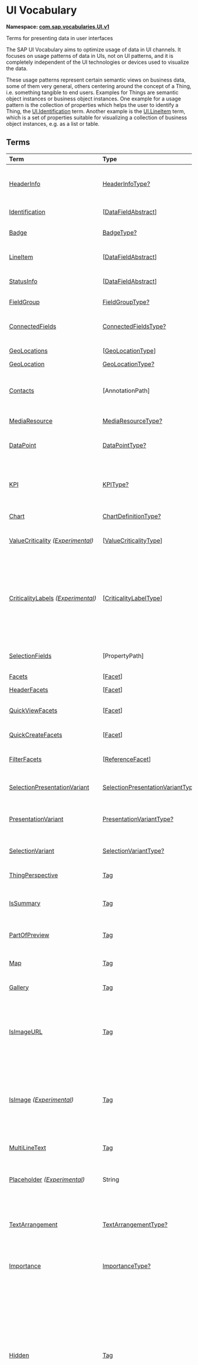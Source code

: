 # UI Vocabulary
**Namespace: [com.sap.vocabularies.UI.v1](UI.xml)**

Terms for presenting data in user interfaces

The SAP UI Vocabulary aims to optimize usage of data in UI channels.
It focuses on usage patterns of data in UIs, not on UI patterns, and it is completely independent of the
UI technologies or devices used to visualize the data.

These usage patterns represent certain semantic views on business data, some of them very general,
others centering around the concept of a Thing, i.e. something tangible to end users.
Examples for Things are semantic object instances or business object instances.
One example for a usage pattern is the collection of properties which helps the user to identify a Thing,
the [UI.Identification](#Identification) term.
Another example is the [UI.LineItem](#LineItem) term, which is a set of properties suitable for visualizing
a collection of business object instances, e.g. as a list or table.


## Terms

Term|Type|Description
:---|:---|:----------
[HeaderInfo](UI.xml#L58)|[HeaderInfoType?](#HeaderInfoType)|<a name="HeaderInfo"></a>Information for the header area of an entity representation. HeaderInfo is mandatory for main entity types of the model
[Identification](UI.xml#L105)|\[[DataFieldAbstract](#DataFieldAbstract)\]|<a name="Identification"></a>Collection of fields identifying the object
[Badge](UI.xml#L110)|[BadgeType?](#BadgeType)|<a name="Badge"></a>Information usually displayed in the form of a business card
[LineItem](UI.xml#L137)|\[[DataFieldAbstract](#DataFieldAbstract)\]|<a name="LineItem"></a>Collection of data fields for representation in a table or list
[StatusInfo](UI.xml#L142)|\[[DataFieldAbstract](#DataFieldAbstract)\]|<a name="StatusInfo"></a>Collection of data fields describing the status of an entity
[FieldGroup](UI.xml#L147)|[FieldGroupType?](#FieldGroupType)|<a name="FieldGroup"></a>Group of fields with an optional label
[ConnectedFields](UI.xml#L161)|[ConnectedFieldsType?](#ConnectedFieldsType)|<a name="ConnectedFields"></a>Group of semantically connected fields with a representation template and an optional label ([Example](UI.xml#L163))
[GeoLocations](UI.xml#L226)|\[[GeoLocationType](#GeoLocationType)\]|<a name="GeoLocations"></a>Collection of geographic locations
[GeoLocation](UI.xml#L230)|[GeoLocationType?](#GeoLocationType)|<a name="GeoLocation"></a>Geographic location
[Contacts](UI.xml#L250)|\[AnnotationPath\]|<a name="Contacts"></a>Collection of contacts<p>Each collection item MUST reference an annotation of a Communication.Contact</p>
[MediaResource](UI.xml#L261)|[MediaResourceType?](#MediaResourceType)|<a name="MediaResource"></a>Properties that describe a media resource
[DataPoint](UI.xml#L315)|[DataPointType?](#DataPointType)|<a name="DataPoint"></a>Visualization of a single point of data, typically a number; may also be textual, e.g. a status value
[KPI](UI.xml#L623)|[KPIType?](#KPIType)|<a name="KPI"></a>A Key Performance Indicator (KPI) bundles a SelectionVariant and a DataPoint, and provides details for progressive disclosure
[Chart](UI.xml#L669)|[ChartDefinitionType?](#ChartDefinitionType)|<a name="Chart"></a>Visualization of multiple data points
[ValueCriticality](UI.xml#L863) *([Experimental](Common.md#Experimental))*|\[[ValueCriticalityType](#ValueCriticalityType)\]|<a name="ValueCriticality"></a>Assign criticalities to primitive values. This information can be used for semantic coloring.
[CriticalityLabels](UI.xml#L876) *([Experimental](Common.md#Experimental))*|\[[CriticalityLabelType](#CriticalityLabelType)\]|<a name="CriticalityLabels"></a>Assign labels to criticalities. This information can be used for semantic coloring. When applied to a property, a label for a criticality must be provided, if more than one value of the annotated property has been assigned to the same criticality. There must be no more than one label per criticality.
[SelectionFields](UI.xml#L897)|\[PropertyPath\]|<a name="SelectionFields"></a>Properties that might be relevant for filtering a collection of entities of this type
[Facets](UI.xml#L905)|\[[Facet](#Facet)\]|<a name="Facets"></a>Collection of facets
[HeaderFacets](UI.xml#L909)|\[[Facet](#Facet)\]|<a name="HeaderFacets"></a>Facets for additional object header information
[QuickViewFacets](UI.xml#L913)|\[[Facet](#Facet)\]|<a name="QuickViewFacets"></a>Facets that may be used for a quick overview of the object
[QuickCreateFacets](UI.xml#L917)|\[[Facet](#Facet)\]|<a name="QuickCreateFacets"></a>Facets that may be used for a (quick) create of the object
[FilterFacets](UI.xml#L921)|\[[ReferenceFacet](#ReferenceFacet)\]|<a name="FilterFacets"></a>Facets that reference UI.FieldGroup annotations to group filterable fields
[SelectionPresentationVariant](UI.xml#L982)|[SelectionPresentationVariantType?](#SelectionPresentationVariantType)|<a name="SelectionPresentationVariant"></a>A SelectionPresentationVariant bundles a Selection Variant and a Presentation Variant
[PresentationVariant](UI.xml#L1006)|[PresentationVariantType?](#PresentationVariantType)|<a name="PresentationVariant"></a>Defines how the result of a queried collection of entities is shaped and how this result is displayed
[SelectionVariant](UI.xml#L1085)|[SelectionVariantType?](#SelectionVariantType)|<a name="SelectionVariant"></a>A SelectionVariant denotes a combination of parameters and filters to query the annotated entity set
[ThingPerspective](UI.xml#L1217)|[Tag](https://github.com/oasis-tcs/odata-vocabularies/blob/master/vocabularies/Org.OData.Core.V1.md#Tag)|<a name="ThingPerspective"></a>The annotated term is a Thing Perspective
[IsSummary](UI.xml#L1220)|[Tag](https://github.com/oasis-tcs/odata-vocabularies/blob/master/vocabularies/Org.OData.Core.V1.md#Tag)|<a name="IsSummary"></a>This Facet and all included Facets are the summary of the thing. At most one Facet of a thing can be tagged with this term
[PartOfPreview](UI.xml#L1224)|[Tag](https://github.com/oasis-tcs/odata-vocabularies/blob/master/vocabularies/Org.OData.Core.V1.md#Tag)|<a name="PartOfPreview"></a>This Facet and all included Facets are part of the Thing preview
[Map](UI.xml#L1228)|[Tag](https://github.com/oasis-tcs/odata-vocabularies/blob/master/vocabularies/Org.OData.Core.V1.md#Tag)|<a name="Map"></a>Target MUST reference a UI.GeoLocation, Communication.Address or a collection of these
[Gallery](UI.xml#L1232)|[Tag](https://github.com/oasis-tcs/odata-vocabularies/blob/master/vocabularies/Org.OData.Core.V1.md#Tag)|<a name="Gallery"></a>Target MUST reference a UI.MediaResource
[IsImageURL](UI.xml#L1237)|[Tag](https://github.com/oasis-tcs/odata-vocabularies/blob/master/vocabularies/Org.OData.Core.V1.md#Tag)|<a name="IsImageURL"></a>Properties and terms annotated with this term MUST contain a valid URL referencing an resource with a MIME type image<p>Can be annotated with:<ul><li>[IsNaturalPerson](Common.md#IsNaturalPerson)</li></ul></p>
[IsImage](UI.xml#L1247) *([Experimental](Common.md#Experimental))*|[Tag](https://github.com/oasis-tcs/odata-vocabularies/blob/master/vocabularies/Org.OData.Core.V1.md#Tag)|<a name="IsImage"></a>Properties annotated with this term MUST be a stream property annotated with a MIME type image<p>Can be annotated with:<ul><li>[IsNaturalPerson](Common.md#IsNaturalPerson)</li></ul></p>
[MultiLineText](UI.xml#L1258)|[Tag](https://github.com/oasis-tcs/odata-vocabularies/blob/master/vocabularies/Org.OData.Core.V1.md#Tag)|<a name="MultiLineText"></a>Properties annotated with this annotation should be rendered as multi-line text (e.g. text area)
[Placeholder](UI.xml#L1263) *([Experimental](Common.md#Experimental))*|String|<a name="Placeholder"></a>A short, human-readable text that gives a hint or an example to help the user with data entry
[TextArrangement](UI.xml#L1269)|[TextArrangementType?](#TextArrangementType)|<a name="TextArrangement"></a>Describes the arrangement of a code or ID value and its text<p>If used for a single property the Common.Text annotation is annotated</p>
[Importance](UI.xml#L1296)|[ImportanceType?](#ImportanceType)|<a name="Importance"></a>Expresses the importance of e.g. a DataField or an annotation
[Hidden](UI.xml#L1311)|[Tag](https://github.com/oasis-tcs/odata-vocabularies/blob/master/vocabularies/Org.OData.Core.V1.md#Tag)|<a name="Hidden"></a>Properties or facets (see UI.Facet) annotated with this term will not be rendered if the annotation evaluates to true.<p>Hidden properties usually carry technical information that is used for application control and is of no direct interest to end users. The annotation value may be an expression to dynamically hide or render the annotated feature. If a navigation property is annotated with `Hidden` true, all subsequent parts are hidden - independent of their own potential `Hidden` annotations.</p>
[CreateHidden](UI.xml#L1319)|[Tag](https://github.com/oasis-tcs/odata-vocabularies/blob/master/vocabularies/Org.OData.Core.V1.md#Tag)|<a name="CreateHidden"></a>EntitySets annotated with this term can control the visibility of the Create operation dynamically<p>The annotation value should be a path to another property from a related entity.</p>
[UpdateHidden](UI.xml#L1324)|[Tag](https://github.com/oasis-tcs/odata-vocabularies/blob/master/vocabularies/Org.OData.Core.V1.md#Tag)|<a name="UpdateHidden"></a>EntitySets annotated with this term can control the visibility of the Edit/Save operation dynamically<p>The annotation value should be a path to another property from the same or a related entity.</p>
[DeleteHidden](UI.xml#L1329)|[Tag](https://github.com/oasis-tcs/odata-vocabularies/blob/master/vocabularies/Org.OData.Core.V1.md#Tag)|<a name="DeleteHidden"></a>EntitySets annotated with this term can control the visibility of the Delete operation dynamically<p>The annotation value should be a path to another property from the same or a related entity.</p>
[HiddenFilter](UI.xml#L1334)|[Tag](https://github.com/oasis-tcs/odata-vocabularies/blob/master/vocabularies/Org.OData.Core.V1.md#Tag)|<a name="HiddenFilter"></a>Properties annotated with this term will not be rendered as filter criteria if the annotation evaluates to true.<p>Properties annotated with `HiddenFilter` are intended as parts of a `$filter` expression that cannot be directly influenced by end users. The properties will be rendered in all other places, e.g. table columns or form fields. This is in contrast to properties annotated with [Hidden](#Hidden) that are not rendered at all. If a navigation property is annotated with `HiddenFilter` true, all subsequent parts are hidden in filter - independent of their own potential `HiddenFilter` annotations.</p>
[DataFieldDefault](UI.xml#L1343)|[DataFieldAbstract?](#DataFieldAbstract)|<a name="DataFieldDefault"></a>Default representation of a property as a datafield, e.g. when the property is added as a table column or form field via personalization<p>Only concrete subtypes of [DataFieldAbstract](#DataFieldAbstract) can be used for a DataFieldDefault. For type [DataField](#DataField) and its subtypes the annotation target SHOULD be the same property that is referenced via a path expression in the `Value` of the datafield.</p>
[Criticality](UI.xml#L1515)|[CriticalityType?](#CriticalityType)|<a name="Criticality"></a>Service-calculated criticality, alternative to UI.CriticalityCalculation
[CriticalityCalculation](UI.xml#L1519)|[CriticalityCalculationType?](#CriticalityCalculationType)|<a name="CriticalityCalculation"></a>Parameters for client-calculated criticality, alternative to UI.Criticality
[Emphasized](UI.xml#L1523) *([Experimental](Common.md#Experimental))*|[Tag](https://github.com/oasis-tcs/odata-vocabularies/blob/master/vocabularies/Org.OData.Core.V1.md#Tag)|<a name="Emphasized"></a>Highlight something that is of special interest<p>The usage of a property or operation should be highlighted as it's of special interest for the end user</p>
[OrderBy](UI.xml#L1529) *([Experimental](Common.md#Experimental))*|PropertyPath?|<a name="OrderBy"></a>Sort by the referenced property instead of by the annotated property<p>Example: annotated property `SizeCode` has string values XS, S, M, L, XL, referenced property SizeOrder has numeric values -2, -1, 0, 1, 2. Numeric ordering by SizeOrder will be more understandable than lexicographic ordering by SizeCode.</p>
[ParameterDefaultValue](UI.xml#L1535) *([Experimental](Common.md#Experimental))*|PrimitiveType?|<a name="ParameterDefaultValue"></a>Define default values for action parameters<p>For unbound actions the default value can either be a constant expression, or a dynamic expression using absolute paths, e.g. singletons or function import results. Whereas for bound actions the bound entity and its properties and associated properties can be used as default values</p>
[RecommendationState](UI.xml#L1542)|[RecommendationStateType?](#RecommendationStateType)|<a name="RecommendationState"></a>Indicates whether a field contains or has a recommended value<p>Intelligent systems can help users by recommending input the user may "prefer".</p>
[RecommendationList](UI.xml#L1572)|[RecommendationListType?](#RecommendationListType)|<a name="RecommendationList"></a>Specifies how to get a list of recommended values for a property or parameter<p>Intelligent systems can help users by recommending input the user may "prefer".</p>
[ExcludeFromNavigationContext](UI.xml#L1604)|[Tag](https://github.com/oasis-tcs/odata-vocabularies/blob/master/vocabularies/Org.OData.Core.V1.md#Tag)|<a name="ExcludeFromNavigationContext"></a>The contents of this property must not be propagated to the app-to-app navigation context
[UserInteraction](UI.xml#L1608)|[UserInteractionType](#UserInteractionType)|<a name="UserInteraction"></a>When the annotated navigation property occurs in a response, the UI shall use the corresponding entity or collection to immediately interact with the user and then repeat the corresponding request with the additional information obtained from the user<p>A navigation property thus annotated may be interpreted as not belonging to the object model but containing auxiliary information that is not always needed.</p>
[UserInteractionSimple](UI.xml#L1613)|\[PrimitiveType\]|<a name="UserInteractionSimple"></a>When this instance annotation occurs in a response, the UI shall let the user choose from the collection and then repeat the corresponding request with the annotated property set to the chosen value

## <a name="HeaderInfoType"></a>[HeaderInfoType](UI.xml#L62)


Property|Type|Description
:-------|:---|:----------
[TypeName](UI.xml#L63)|String|Name of the main entity type
[TypeNamePlural](UI.xml#L67)|String|Plural form of the name of the main entity type
[Title](UI.xml#L71)|[DataFieldAbstract?](#DataFieldAbstract)|Title, e.g. for overview pages<p>This can be a [DataField](#DataField) and any of its children, or a [DataFieldForAnnotation](#DataFieldForAnnotation) targeting [ConnectedFields](#ConnectedFields).</p>
[Description](UI.xml#L81)|[DataFieldAbstract?](#DataFieldAbstract)|Description, e.g. for overview pages<p>This can be a [DataField](#DataField) and any of its children, or a [DataFieldForAnnotation](#DataFieldForAnnotation) targeting [ConnectedFields](#ConnectedFields).</p>
[ImageUrl](UI.xml#L91)|URL?|Image URL for an instance of the entity type. If the property ImageUrl has a valid value, it can be used for the visualization of the instance. If it is not available or not valid the property TypeImageUrl can be used instead.
[TypeImageUrl](UI.xml#L95)|URL?|Image URL for the entity type
[Initials](UI.xml#L99) *([Experimental](Common.md#Experimental))*|String?|Latin letters to be used in case no ImageUrl or TypeImageUrl is present

## <a name="BadgeType"></a>[BadgeType](UI.xml#L114)


Property|Type|Description
:-------|:---|:----------
[HeadLine](UI.xml#L115)|[DataField](#DataField)|Headline
[Title](UI.xml#L118)|[DataField](#DataField)|Title
[ImageUrl](UI.xml#L121)|URL?|Image URL for an instance of the entity type. If the property ImageUrl has a valid value, it can be used for the visualization of the instance. If it is not available or not valid the property TypeImageUrl can be used instead.
[TypeImageUrl](UI.xml#L125)|URL?|Image URL for the entity type
[MainInfo](UI.xml#L129)|[DataField?](#DataField)|Main information on the business card
[SecondaryInfo](UI.xml#L132)|[DataField?](#DataField)|Additional information on the business card

## <a name="FieldGroupType"></a>[FieldGroupType](UI.xml#L151)


Property|Type|Description
:-------|:---|:----------
[Label](UI.xml#L152)|String?|Label for the field group
[Data](UI.xml#L156)|\[[DataFieldAbstract](#DataFieldAbstract)\]|Collection of data fields

## <a name="ConnectedFieldsType"></a>[ConnectedFieldsType](UI.xml#L188)
Group of semantically connected fields with a representation template and an optional label

Property|Type|Description
:-------|:---|:----------
[Label](UI.xml#L190)|String?|Label for the connected fields
[Template](UI.xml#L194)|String|Template for representing the connected fields<p>Template variables are identifiers enclosed in curly braces, e.g. `{MaterialName} - {MaterialClassName}`. The `Data` collection assigns values to the template variables.</p>
[Data](UI.xml#L199)|[Dictionary](https://github.com/oasis-tcs/odata-vocabularies/blob/master/vocabularies/Org.OData.Core.V1.md#Dictionary)|Dictionary of template variables<p>Each template variable used in `Template` must be assigned a value here. The value must be of type [DataFieldAbstract](#DataFieldAbstract)</p>

## <a name="GeoLocationType"></a>[GeoLocationType](UI.xml#L234)
Properties that define a geographic location

Property|Type|Description
:-------|:---|:----------
[Latitude](UI.xml#L236)|Double?|Geographic latitude
[Longitude](UI.xml#L239)|Double?|Geographic longitude
[Location](UI.xml#L242)|GeographyPoint?|A point in a round-earth coordinate system
[Address](UI.xml#L245)|[AddressType?](Communication.md#AddressType)|vCard-style address

## <a name="MediaResourceType"></a>[MediaResourceType](UI.xml#L265)


Property|Type|Description
:-------|:---|:----------
[Url](UI.xml#L266)|URL|URL of media resource
[ContentType](UI.xml#L270)|MediaType?|Content type, such as application/pdf, video/x-flv, image/jpeg
[ByteSize](UI.xml#L274)|Int64?|Resource size in bytes
[ChangedAt](UI.xml#L277)|DateTimeOffset?|Date of last change
[Thumbnail](UI.xml#L280)|[ImageType?](#ImageType)|Thumbnail image
[Title](UI.xml#L283)|[DataField](#DataField)|Resource title
[Description](UI.xml#L286)|[DataField?](#DataField)|Resource description

## <a name="ImageType"></a>[ImageType](UI.xml#L290)


Property|Type|Description
:-------|:---|:----------
[Url](UI.xml#L291)|URL|URL of image
[Width](UI.xml#L295)|String?|Width of image
[Height](UI.xml#L298)|String?|Height of image

## <a name="DataPointType"></a>[DataPointType](UI.xml#L319)


Property|Type|Description
:-------|:---|:----------
[Title](UI.xml#L320)|String?|Title of the data point
[Description](UI.xml#L324)|String?|Short description
[LongDescription](UI.xml#L328)|String?|Full description
[Value](UI.xml#L332)|PrimitiveType|Numeric value<p>The value is typically provided via a `Path` construct. The path MUST lead to a direct property of the same entity type or a property of a complex property (recursively) of that entity type, navigation segments are not allowed.<br/>It could be annotated with either `UoM.ISOCurrency` or `UoM.Unit`. Percentage values are annotated with `UoM.Unit = '%'`. A renderer should take an optional `Common.Text` annotation into consideration.</p>
[TargetValue](UI.xml#L344)|PrimitiveType?|Target value
[ForecastValue](UI.xml#L347)|PrimitiveType?|Forecast value
[MinimumValue](UI.xml#L350)|Decimal?|Minimum value (for output rendering)
[MaximumValue](UI.xml#L353)|Decimal?|Maximum value (for output rendering)
[ValueFormat](UI.xml#L356)|[NumberFormat?](#NumberFormat)|Number format
[Visualization](UI.xml#L359)|[VisualizationType?](#VisualizationType)|Preferred visualization
[SampleSize](UI.xml#L362)|PrimitiveType?|Sample size used for the determination of the data point; should contain just integer value as Edm.Byte, Edm.SByte, Edm.Intxx, and Edm.Decimal with scale 0.
[ReferencePeriod](UI.xml#L369)|[ReferencePeriod?](#ReferencePeriod)|Reference period
[Criticality](UI.xml#L372)|[CriticalityType?](#CriticalityType)|Service-calculated criticality, alternative to CriticalityCalculation
[CriticalityLabels](UI.xml#L375)|AnnotationPath?|Custom labels for the criticality legend. Annotation path MUST end in UI.CriticalityLabels
[CriticalityRepresentation](UI.xml#L383) *([Experimental](Common.md#Experimental))*|[CriticalityRepresentationType?](#CriticalityRepresentationType)|Decides if criticality is visualized in addition by means of an icon
[CriticalityCalculation](UI.xml#L387)|[CriticalityCalculationType?](#CriticalityCalculationType)|Parameters for client-calculated criticality, alternative to Criticality
[Trend](UI.xml#L390)|[TrendType?](#TrendType)|Service-calculated trend, alternative to TrendCalculation
[TrendCalculation](UI.xml#L393)|[TrendCalculationType?](#TrendCalculationType)|Parameters for client-calculated trend, alternative to Trend
[Responsible](UI.xml#L396)|[ContactType?](Communication.md#ContactType)|Contact person

## <a name="NumberFormat"></a>[NumberFormat](UI.xml#L401)
Describes how to visualise a number

Property|Type|Description
:-------|:---|:----------
[ScaleFactor](UI.xml#L403)|Decimal?|Display value in *ScaleFactor* units, e.g. 1000 for k (kilo), 1e6 for M (Mega)
[NumberOfFractionalDigits](UI.xml#L406)|Byte?|Number of fractional digits of the scaled value to be visualized

## <a name="VisualizationType"></a>[VisualizationType](UI.xml#L411)


Member|Value|Description
:-----|----:|:----------
[Number](UI.xml#L412)|0|Visualize as a number
[BulletChart](UI.xml#L415)|1|Visualize as bullet chart - requires TargetValue
[Progress](UI.xml#L418)|2|Visualize as progress indicator - requires TargetValue
[Rating](UI.xml#L421)|3|Visualize as partially or completely filled stars/hearts/... - requires TargetValue
[Donut](UI.xml#L424)|4|Visualize as donut, optionally with missing segment - requires TargetValue
[DeltaBulletChart](UI.xml#L427)|5|Visualize as delta bullet chart - requires TargetValue

## <a name="ReferencePeriod"></a>[ReferencePeriod](UI.xml#L432)
Reference period

Property|Type|Description
:-------|:---|:----------
[Description](UI.xml#L434)|String?|Short description of the reference period
[Start](UI.xml#L438)|DateTimeOffset?|Start of the reference period
[End](UI.xml#L441)|DateTimeOffset?|End of the reference period

## <a name="CriticalityType"></a>[CriticalityType](UI.xml#L446)
Criticality of a value or status, represented e.g. via semantic colors (https://experience.sap.com/fiori-design-web/foundation/colors/#semantic-colors)

Member|Value|Description
:-----|----:|:----------
[VeryNegative](UI.xml#L448) *([Experimental](Common.md#Experimental))*|-1|Very negative / dark-red status - risk - out of stock - late
[Neutral](UI.xml#L452)|0|Neutral / grey status - inactive - open - in progress
[Negative](UI.xml#L455)|1|Negative / red status - attention - overload - alert
[Critical](UI.xml#L458)|2|Critical / orange status - warning
[Positive](UI.xml#L461)|3|Positive / green status - completed - available - on track - acceptable
[VeryPositive](UI.xml#L464) *([Experimental](Common.md#Experimental))*|4|Very positive - above max stock - excess
[Information](UI.xml#L468) *([Experimental](Common.md#Experimental))*|5|Information - noticable - informative

## <a name="CriticalityCalculationType"></a>[CriticalityCalculationType](UI.xml#L474): [CriticalityThresholdsType](#CriticalityThresholdsType)
Describes how to calculate the criticality of a value depending on the improvement direction


The calculation is done by comparing a value to the threshold values relevant for the specified improvement direction.

The value to be compared is
  - Value - if ReferenceValue is not specified
  - Value sub ReferenceValue – if ReferenceValue is specified and IsRelativeDifference is not specified or specified as false
  - (Value sub ReferenceValue) divBy ReferenceValue – if ReferenceValue is specified and IsRelativeDifference is specified as true

For improvement direction `Target`, the criticality is calculated using both low and high threshold values. It will be
  - Positive if the value is greater than or equal to AcceptanceRangeLowValue and lower than or equal to AcceptanceRangeHighValue
  - Neutral if the value is greater than or equal to ToleranceRangeLowValue and lower than AcceptanceRangeLowValue OR greater than AcceptanceRangeHighValue and lower than or equal to ToleranceRangeHighValue
  - Critical if the value is greater than or equal to DeviationRangeLowValue and lower than ToleranceRangeLowValue OR greater than ToleranceRangeHighValue  and lower than or equal to DeviationRangeHighValue
  - Negative if the value is lower than DeviationRangeLowValue or greater than DeviationRangeHighValue

For improvement direction `Minimize`, the criticality is calculated using the high threshold values. It is
  - Positive if the value is lower than or equal to AcceptanceRangeHighValue
  - Neutral if the value is  greater than AcceptanceRangeHighValue and lower than or equal to ToleranceRangeHighValue
  - Critical if the value is greater than ToleranceRangeHighValue and lower than or equal to DeviationRangeHighValue
  - Negative if the value is greater than DeviationRangeHighValue

For improvement direction `Maximize`, the criticality is calculated using the low threshold values. It is
  - Positive if the value is greater than or equal to AcceptanceRangeLowValue
  - Neutral if the value is less than AcceptanceRangeLowValue and greater than or equal to ToleranceRangeLowValue
  - Critical if the value is lower than ToleranceRangeLowValue and greater than or equal to DeviationRangeLowValue
  - Negative if the value is lower than DeviationRangeLowValue

Thresholds are optional. For unassigned values, defaults are determined in this order:
  - For DeviationRange, an omitted LowValue translates into the smallest possible number (-INF), an omitted HighValue translates into the largest possible number (+INF)
  - For ToleranceRange, an omitted LowValue will be initialized with DeviationRangeLowValue, an omitted HighValue will be initialized with DeviationRangeHighValue
  - For AcceptanceRange, an omitted LowValue will be initialized with ToleranceRangeLowValue, an omitted HighValue will be initialized with ToleranceRangeHighValue
          

Property|Type|Description
:-------|:---|:----------
[*AcceptanceRangeLowValue*](UI.xml#L529)|PrimitiveType?|Lowest value that is considered positive
[*AcceptanceRangeHighValue*](UI.xml#L532)|PrimitiveType?|Highest value that is considered positive
[*ToleranceRangeLowValue*](UI.xml#L535)|PrimitiveType?|Lowest value that is considered neutral
[*ToleranceRangeHighValue*](UI.xml#L538)|PrimitiveType?|Highest value that is considered neutral
[*DeviationRangeLowValue*](UI.xml#L541)|PrimitiveType?|Lowest value that is considered critical
[*DeviationRangeHighValue*](UI.xml#L544)|PrimitiveType?|Highest value that is considered critical
[ReferenceValue](UI.xml#L509) *([Experimental](Common.md#Experimental))*|PrimitiveType?|Reference value for the calculation, e.g. number of sales for the last year
[IsRelativeDifference](UI.xml#L513) *([Experimental](Common.md#Experimental))*|Boolean|Calculate with a relative difference
[ImprovementDirection](UI.xml#L517)|[ImprovementDirectionType](#ImprovementDirectionType)|Describes in which direction the value improves
[ConstantThresholds](UI.xml#L520) *([Experimental](Common.md#Experimental))*|\[[LevelThresholdsType](#LevelThresholdsType)\]|List of thresholds depending on the aggregation level as a set of constant values<p>Constant thresholds shall only be used in order to refine constant values given for the data point overall (aggregation level with empty collection of property paths), but not if the thresholds are based on other measure elements.</p>

## <a name="CriticalityThresholdsType"></a>[CriticalityThresholdsType](UI.xml#L527)
Thresholds for calculating the criticality of a value

**Derived Types:**
- [CriticalityCalculationType](#CriticalityCalculationType)
- [LevelThresholdsType](#LevelThresholdsType)

Property|Type|Description
:-------|:---|:----------
[AcceptanceRangeLowValue](UI.xml#L529)|PrimitiveType?|Lowest value that is considered positive
[AcceptanceRangeHighValue](UI.xml#L532)|PrimitiveType?|Highest value that is considered positive
[ToleranceRangeLowValue](UI.xml#L535)|PrimitiveType?|Lowest value that is considered neutral
[ToleranceRangeHighValue](UI.xml#L538)|PrimitiveType?|Highest value that is considered neutral
[DeviationRangeLowValue](UI.xml#L541)|PrimitiveType?|Lowest value that is considered critical
[DeviationRangeHighValue](UI.xml#L544)|PrimitiveType?|Highest value that is considered critical

## <a name="ImprovementDirectionType"></a>[ImprovementDirectionType](UI.xml#L549)
Describes which direction of a value change is seen as an improvement

Member|Value|Description
:-----|----:|:----------
[Minimize](UI.xml#L551)|1|Lower is better
[Target](UI.xml#L554)|2|Closer to the target is better
[Maximize](UI.xml#L557)|3|Higher is better

## <a name="LevelThresholdsType"></a>[LevelThresholdsType](UI.xml#L562): [CriticalityThresholdsType](#CriticalityThresholdsType) *([Experimental](Common.md#Experimental))*
Thresholds for an aggregation level

Property|Type|Description
:-------|:---|:----------
[*AcceptanceRangeLowValue*](UI.xml#L529)|PrimitiveType?|Lowest value that is considered positive
[*AcceptanceRangeHighValue*](UI.xml#L532)|PrimitiveType?|Highest value that is considered positive
[*ToleranceRangeLowValue*](UI.xml#L535)|PrimitiveType?|Lowest value that is considered neutral
[*ToleranceRangeHighValue*](UI.xml#L538)|PrimitiveType?|Highest value that is considered neutral
[*DeviationRangeLowValue*](UI.xml#L541)|PrimitiveType?|Lowest value that is considered critical
[*DeviationRangeHighValue*](UI.xml#L544)|PrimitiveType?|Highest value that is considered critical
[AggregationLevel](UI.xml#L565)|\[PropertyPath\]|An unordered tuple of dimensions, i.e. properties which are intended to be used for grouping in aggregating requests. In analytical UIs, e.g. an analytical chart, the aggregation level typically corresponds to the visible dimensions.

## <a name="TrendType"></a>[TrendType](UI.xml#L570)
The trend of a value

Member|Value|Description
:-----|----:|:----------
[StrongUp](UI.xml#L572)|1|Value grows strongly
[Up](UI.xml#L575)|2|Value grows
[Sideways](UI.xml#L578)|3|Value does not significantly grow or shrink
[Down](UI.xml#L581)|4|Value shrinks
[StrongDown](UI.xml#L584)|5|Value shrinks strongly

## <a name="TrendCalculationType"></a>[TrendCalculationType](UI.xml#L589)
Describes how to calculate the trend of a value


By default, the calculation is done by comparing the difference between Value and ReferenceValue to the threshold values.
If IsRelativeDifference is set, the difference of Value and ReferenceValue is divided by ReferenceValue and the relative difference is compared.

The trend is
  - StrongUp if the difference is greater than or equal to StrongUpDifference
  - Up if the difference is less than StrongUpDifference and greater than or equal to UpDifference
  - Sideways if the difference  is less than UpDifference and greater than DownDifference
  - Down if the difference is greater than StrongDownDifference and lower than or equal to DownDifference
  - StrongDown if the difference is lower than or equal to StrongDownDifference

Property|Type|Description
:-------|:---|:----------
[ReferenceValue](UI.xml#L603)|PrimitiveType|Reference value for the calculation, e.g. number of sales for the last year
[IsRelativeDifference](UI.xml#L606)|Boolean|Calculate with a relative difference
[UpDifference](UI.xml#L609)|Decimal|Threshold for Up
[StrongUpDifference](UI.xml#L612)|Decimal|Threshold for StrongUp
[DownDifference](UI.xml#L615)|Decimal|Threshold for Down
[StrongDownDifference](UI.xml#L618)|Decimal|Threshold for StrongDown

## <a name="KPIType"></a>[KPIType](UI.xml#L629)


Property|Type|Description
:-------|:---|:----------
[ID](UI.xml#L630)|String?|Optional identifier to reference this instance from an external context
[ShortDescription](UI.xml#L635) *([Experimental](Common.md#Experimental))*|String?|Very short description
[SelectionVariant](UI.xml#L640)|[SelectionVariantType](#SelectionVariantType)|Selection variant, either specified inline or referencing another annotation via Path
[DataPoint](UI.xml#L643)|[DataPointType](#DataPointType)|Data point, either specified inline or referencing another annotation via Path
[AdditionalDataPoints](UI.xml#L646)|\[[DataPointType](#DataPointType)\]|Additional data points, either specified inline or referencing another annotation via Path<p>Additional data points are typically related to the main data point and provide complementing information or could be used for comparisons</p>
[Detail](UI.xml#L650)|[KPIDetailType?](#KPIDetailType)|Contains information about KPI details, especially drill-down presentations

## <a name="KPIDetailType"></a>[KPIDetailType](UI.xml#L654)


Property|Type|Description
:-------|:---|:----------
[DefaultPresentationVariant](UI.xml#L655)|[PresentationVariantType?](#PresentationVariantType)|Presentation variant, either specified inline or referencing another annotation via Path
[AlternativePresentationVariants](UI.xml#L658)|\[[PresentationVariantType](#PresentationVariantType)\]|A list of alternative presentation variants, either specified inline or referencing another annotation via Path
[SemanticObject](UI.xml#L661)|String?|Name of the Semantic Object. If not specified, use Semantic Object annotated at the property referenced in KPI/DataPoint/Value
[Action](UI.xml#L664)|String?|Name of the Action on the Semantic Object. If not specified, let user choose which of the available actions to trigger.

## <a name="ChartDefinitionType"></a>[ChartDefinitionType](UI.xml#L673)


Property|Type|Description
:-------|:---|:----------
[Title](UI.xml#L674)|String?|Title of the chart
[Description](UI.xml#L678)|String?|Short description
[ChartType](UI.xml#L682)|[ChartType](#ChartType)|Chart type
[AxisScaling](UI.xml#L685)|[ChartAxisScalingType?](#ChartAxisScalingType)|Describes the scale of the chart value axes
[Measures](UI.xml#L688)|\[PropertyPath\]|Measures of the chart, e.g. size and color in a bubble chart
[MeasureAttributes](UI.xml#L691)|\[[ChartMeasureAttributeType](#ChartMeasureAttributeType)\]|Describes Attributes for Measures. All Measures used in this collection must also be part of the Measures Property.
[Dimensions](UI.xml#L696)|\[PropertyPath\]|Dimensions of the chart, e.g. x- and y-axis of a bubble chart
[DimensionAttributes](UI.xml#L699)|\[[ChartDimensionAttributeType](#ChartDimensionAttributeType)\]|Describes Attributes for Dimensions. All Dimensions used in this collection must also be part of the Dimensions Property.
[Actions](UI.xml#L704)|\[[DataFieldForActionAbstract](#DataFieldForActionAbstract)\]|Available actions

## <a name="ChartType"></a>[ChartType](UI.xml#L709)


Member|Value|Description
:-----|----:|:----------
[Column](UI.xml#L710)|0|
[ColumnStacked](UI.xml#L711)|1|
[ColumnDual](UI.xml#L712)|2|
[ColumnStackedDual](UI.xml#L713)|3|
[ColumnStacked100](UI.xml#L714)|4|
[ColumnStackedDual100](UI.xml#L715)|5|
[Bar](UI.xml#L716)|6|
[BarStacked](UI.xml#L717)|7|
[BarDual](UI.xml#L718)|8|
[BarStackedDual](UI.xml#L719)|9|
[BarStacked100](UI.xml#L720)|10|
[BarStackedDual100](UI.xml#L721)|11|
[Area](UI.xml#L722)|12|
[AreaStacked](UI.xml#L723)|13|
[AreaStacked100](UI.xml#L724)|14|
[HorizontalArea](UI.xml#L725)|15|
[HorizontalAreaStacked](UI.xml#L726)|16|
[HorizontalAreaStacked100](UI.xml#L727)|17|
[Line](UI.xml#L728)|18|
[LineDual](UI.xml#L729)|19|
[Combination](UI.xml#L730)|20|
[CombinationStacked](UI.xml#L731)|21|
[CombinationDual](UI.xml#L732)|22|
[CombinationStackedDual](UI.xml#L733)|23|
[HorizontalCombinationStacked](UI.xml#L734)|24|
[Pie](UI.xml#L735)|25|
[Donut](UI.xml#L736)|26|
[Scatter](UI.xml#L737)|27|
[Bubble](UI.xml#L738)|28|
[Radar](UI.xml#L739)|29|
[HeatMap](UI.xml#L740)|30|
[TreeMap](UI.xml#L741)|31|
[Waterfall](UI.xml#L742)|32|
[Bullet](UI.xml#L743)|33|
[VerticalBullet](UI.xml#L744)|34|
[HorizontalWaterfall](UI.xml#L745)|35|
[HorizontalCombinationDual](UI.xml#L746)|36|
[HorizontalCombinationStackedDual](UI.xml#L747)|37|
[Donut100](UI.xml#L748) *([Experimental](Common.md#Experimental))*|38|

## <a name="ChartAxisScalingType"></a>[ChartAxisScalingType](UI.xml#L754)


Property|Type|Description
:-------|:---|:----------
[ScaleBehavior](UI.xml#L755)|[ChartAxisScaleBehaviorType](#ChartAxisScaleBehaviorType)|Scale is fixed or adapts automatically to rendered values
[AutoScaleBehavior](UI.xml#L758)|[ChartAxisAutoScaleBehaviorType?](#ChartAxisAutoScaleBehaviorType)|Settings for automatic scaling
[FixedScaleMultipleStackedMeasuresBoundaryValues](UI.xml#L761)|[FixedScaleMultipleStackedMeasuresBoundaryValuesType?](#FixedScaleMultipleStackedMeasuresBoundaryValuesType)|Boundary values for fixed scaling of a stacking chart type with multiple measures

## <a name="ChartAxisScaleBehaviorType"></a>[ChartAxisScaleBehaviorType](UI.xml#L766)


Member|Value|Description
:-----|----:|:----------
[AutoScale](UI.xml#L767)|0|Value axes scale automatically
[FixedScale](UI.xml#L770)|1|Fixed minimum and maximum values are applied, which are derived from the @UI.MeasureAttributes.DataPoint/MinimumValue and .../MaximumValue annotation by default. For stacking chart types with multiple measures, they are taken from ChartAxisScalingType/FixedScaleMultipleStackedMeasuresBoundaryValues.

## <a name="ChartAxisAutoScaleBehaviorType"></a>[ChartAxisAutoScaleBehaviorType](UI.xml#L779)


Property|Type|Description
:-------|:---|:----------
[ZeroAlwaysVisible](UI.xml#L780)|Boolean|Forces the value axis to always display the zero value
[DataScope](UI.xml#L783)|[ChartAxisAutoScaleDataScopeType](#ChartAxisAutoScaleDataScopeType)|Determines the automatic scaling

## <a name="ChartAxisAutoScaleDataScopeType"></a>[ChartAxisAutoScaleDataScopeType](UI.xml#L788)


Member|Value|Description
:-----|----:|:----------
[DataSet](UI.xml#L789)|0|Minimum and maximum axes values are determined from the entire data set
[VisibleData](UI.xml#L792)|1|Minimum and maximum axes values are determined from the currently visible data. Scrolling will change the scale.

## <a name="FixedScaleMultipleStackedMeasuresBoundaryValuesType"></a>[FixedScaleMultipleStackedMeasuresBoundaryValuesType](UI.xml#L797)


Property|Type|Description
:-------|:---|:----------
[MinimumValue](UI.xml#L798)|Decimal|Minimum value on value axes
[MaximumValue](UI.xml#L801)|Decimal|Maximum value on value axes

## <a name="ChartDimensionAttributeType"></a>[ChartDimensionAttributeType](UI.xml#L806)


Property|Type|Description
:-------|:---|:----------
[Dimension](UI.xml#L807)|PropertyPath?|
[Role](UI.xml#L808)|[ChartDimensionRoleType?](#ChartDimensionRoleType)|
[HierarchyLevel](UI.xml#L809) *([Experimental](Common.md#Experimental))*|Int32?|For a dimension with a hierarchy, members are selected from this level. The root node of the hierarchy is at level 0.
[ValuesForSequentialColorLevels](UI.xml#L813) *([Experimental](Common.md#Experimental))*|\[String\]|All values in this collection should be assigned to levels of the same color.
[EmphasizedValues](UI.xml#L817) *([Experimental](Common.md#Experimental))*|\[String\]|All values in this collection should be emphasized.
[EmphasisLabels](UI.xml#L821) *([Experimental](Common.md#Experimental))*|[EmphasisLabelType?](#EmphasisLabelType)|Assign a label to values with an emphasized representation. This is required, if more than one emphasized value has been specified.

## <a name="ChartMeasureAttributeType"></a>[ChartMeasureAttributeType](UI.xml#L827)


Property|Type|Description
:-------|:---|:----------
[Measure](UI.xml#L828)|PropertyPath?|
[Role](UI.xml#L829)|[ChartMeasureRoleType?](#ChartMeasureRoleType)|
[DataPoint](UI.xml#L830)|AnnotationPath?|Annotation path MUST end in @UI.DataPoint and the data point's Value MUST be the same property as in Measure
[UseSequentialColorLevels](UI.xml#L838) *([Experimental](Common.md#Experimental))*|Boolean|All measures for which this setting is true should be assigned to levels of the same color.

## <a name="ChartDimensionRoleType"></a>[ChartDimensionRoleType](UI.xml#L844)


Member|Value|Description
:-----|----:|:----------
[Category](UI.xml#L845)|0|
[Series](UI.xml#L846)|1|
[Category2](UI.xml#L847)|2|

## <a name="ChartMeasureRoleType"></a>[ChartMeasureRoleType](UI.xml#L850)


Member|Value|Description
:-----|----:|:----------
[Axis1](UI.xml#L851)|0|
[Axis2](UI.xml#L852)|1|
[Axis3](UI.xml#L853)|2|

## <a name="EmphasisLabelType"></a>[EmphasisLabelType](UI.xml#L856) *([Experimental](Common.md#Experimental))*
Assigns a label to the set of emphasized values and optionally also for non-emphasized values. This information can be used for semantic coloring.

Property|Type|Description
:-------|:---|:----------
[EmphasizedValuesLabel](UI.xml#L859)|String|
[NonEmphasizedValuesLabel](UI.xml#L860)|String?|

## <a name="ValueCriticalityType"></a>[ValueCriticalityType](UI.xml#L867) *([Experimental](Common.md#Experimental))*
Assigns a fixed criticality to a primitive value. This information can be used for semantic coloring.

Property|Type|Description
:-------|:---|:----------
[Value](UI.xml#L870)|PrimitiveType?|MUST be a fixed value of primitive type
[Criticality](UI.xml#L873)|[CriticalityType?](#CriticalityType)|

## <a name="CriticalityLabelType"></a>[CriticalityLabelType](UI.xml#L887) *([Experimental](Common.md#Experimental))*
Assigns a label to a criticality. This information can be used for semantic coloring.

Property|Type|Description
:-------|:---|:----------
[Criticality](UI.xml#L890)|[CriticalityType](#CriticalityType)|
[Label](UI.xml#L891)|String|Criticality label

## <a name="Facet"></a>[*Facet*](UI.xml#L925)
Abstract base type for facets

**Derived Types:**
- [CollectionFacet](#CollectionFacet)
- [ReferenceFacet](#ReferenceFacet)
- [ReferenceURLFacet](#ReferenceURLFacet)

Property|Type|Description
:-------|:---|:----------
[Label](UI.xml#L927)|String?|Facet label
[ID](UI.xml#L931)|String?|Unique identifier of a facet. ID should be stable, as long as the perceived semantics of the facet is unchanged.

## <a name="CollectionFacet"></a>[CollectionFacet](UI.xml#L935): [Facet](#Facet)
Collection of facets

Property|Type|Description
:-------|:---|:----------
[*Label*](UI.xml#L927)|String?|Facet label
[*ID*](UI.xml#L931)|String?|Unique identifier of a facet. ID should be stable, as long as the perceived semantics of the facet is unchanged.
[Facets](UI.xml#L937)|\[[Facet](#Facet)\]|Nested facets. An empty collection may be used as a placeholder for content added via extension points.

## <a name="ReferenceFacet"></a>[ReferenceFacet](UI.xml#L941): [Facet](#Facet)
Facet that refers to a thing perspective, e.g. LineItem

Property|Type|Description
:-------|:---|:----------
[*Label*](UI.xml#L927)|String?|Facet label
[*ID*](UI.xml#L931)|String?|Unique identifier of a facet. ID should be stable, as long as the perceived semantics of the facet is unchanged.
[Target](UI.xml#L943)|AnnotationPath|Referenced information: Communication.Contact, Communication.Address, or a term that is tagged with UI.ThingPerspective, e.g. UI.StatusInfo, UI.LineItem, UI.Identification, UI.FieldGroup, UI.Badge

## <a name="ReferenceURLFacet"></a>[ReferenceURLFacet](UI.xml#L969): [Facet](#Facet)
Facet that refers to a URL

Property|Type|Description
:-------|:---|:----------
[*Label*](UI.xml#L927)|String?|Facet label
[*ID*](UI.xml#L931)|String?|Unique identifier of a facet. ID should be stable, as long as the perceived semantics of the facet is unchanged.
[Url](UI.xml#L971)|URL|URL of referenced information
[UrlContentType](UI.xml#L975)|MediaType?|Media type of referenced information

## <a name="SelectionPresentationVariantType"></a>[SelectionPresentationVariantType](UI.xml#L988)


Property|Type|Description
:-------|:---|:----------
[ID](UI.xml#L989)|String?|Optional identifier to reference this variant from an external context
[Text](UI.xml#L994)|String?|Name of the bundling variant
[SelectionVariant](UI.xml#L998)|[SelectionVariantType](#SelectionVariantType)|Selection variant, either specified inline or referencing another annotation via Path
[PresentationVariant](UI.xml#L1001)|[PresentationVariantType](#PresentationVariantType)|Presentation variant, either specified inline or referencing another annotation via Path

## <a name="PresentationVariantType"></a>[PresentationVariantType](UI.xml#L1012)


Property|Type|Description
:-------|:---|:----------
[ID](UI.xml#L1013)|String?|Optional identifier to reference this variant from an external context
[Text](UI.xml#L1016)|String?|Name of the presentation variant
[MaxItems](UI.xml#L1020)|Int32?|Maximum number of items that should be included in the result
[SortOrder](UI.xml#L1023)|\[[SortOrderType](Common.md#SortOrderType)\]|Collection can be provided inline or as a reference to a Common.SortOrder annotation via Path
[GroupBy](UI.xml#L1026)|\[PropertyPath\]|Sequence of groupable properties p1, p2, ... defining how the result is composed of instances representing groups, one for each combination of value properties in the queried collection. The sequence specifies a certain level of aggregation for the queried collection, and every group instance will provide aggregated values for properties that are aggregatable. Moreover, the series of sub-sequences (p1), (p1, p2), ... forms a leveled hierarchy, which may become relevant in combination with `InitialExpansionLevel`.
[TotalBy](UI.xml#L1035)|\[PropertyPath\]|Sub-sequence q1, q2, ... of properties p1, p2, ... specified in GroupBy. With this, additional levels of aggregation are requested in addition to the most granular level defined by GroupBy: Every element in the series of sub-sequences (q1), (q1, q2), ... introduces an additional aggregation level included in the result.
[Total](UI.xml#L1042)|\[PropertyPath\]|Aggregatable properties for which aggregated values should be provided for the additional aggregation levels specified in TotalBy.
[IncludeGrandTotal](UI.xml#L1047)|Boolean|Result should include a grand total for the properties specified in Total
[InitialExpansionLevel](UI.xml#L1050)|Int32|Level up to which the hierarchy defined for the queried collection should be expanded initially. The hierarchy may be implicitly imposed by the sequence of the GroupBy, or by an explicit hierarchy annotation.
[Visualizations](UI.xml#L1056)|\[AnnotationPath\]|Lists available visualization types. Currently supported types are `UI.LineItem`, `UI.Chart`, and `UI.DataPoint`. For each type, no more than a single annotation is meaningful. Multiple instances of the same visualization type shall be modeled with different presentation variants. A reference to `UI.Lineitem` should always be part of the collection (least common denominator for renderers). The first entry of the collection is the default visualization.
[RequestAtLeast](UI.xml#L1073)|\[PropertyPath\]|Properties that should always be included in the result of the queried collection
[SelectionFields](UI.xml#L1076) *([Experimental](Common.md#Experimental))*|\[PropertyPath\]|Properties that should be presented for filtering a collection of entities. Can be provided inline or as a reference to a `UI.SelectionFields` annotation via Path.

## <a name="SelectionVariantType"></a>[SelectionVariantType](UI.xml#L1090)


Property|Type|Description
:-------|:---|:----------
[ID](UI.xml#L1091)|String?|May contain identifier to reference this instance from an external context
[Text](UI.xml#L1096)|String?|Name of the selection variant
[Parameters](UI.xml#L1100)|\[[ParameterAbstract](#ParameterAbstract)\]|Parameters of the selection variant
[FilterExpression](UI.xml#L1103)|String?|Filter string for query part of URL, without `$filter=`
[SelectOptions](UI.xml#L1108)|\[[SelectOptionType](#SelectOptionType)\]|ABAP Select Options Pattern

## <a name="ParameterAbstract"></a>[*ParameterAbstract*](UI.xml#L1115)
Key property of a parameter entity type

**Derived Types:**
- [Parameter](#Parameter)
- [IntervalParameter](#IntervalParameter)

## <a name="Parameter"></a>[Parameter](UI.xml#L1118): [ParameterAbstract](#ParameterAbstract)
Single-valued parameter

Property|Type|Description
:-------|:---|:----------
[PropertyName](UI.xml#L1120)|PropertyPath|Path to a key property of a parameter entity type
[PropertyValue](UI.xml#L1123)|PrimitiveType|Value for the key property

## <a name="IntervalParameter"></a>[IntervalParameter](UI.xml#L1127): [ParameterAbstract](#ParameterAbstract)
Interval parameter formed with a 'from' and a 'to' property

Property|Type|Description
:-------|:---|:----------
[PropertyNameFrom](UI.xml#L1129)|PropertyPath|Path to the 'from' property of a parameter entity type
[PropertyValueFrom](UI.xml#L1132)|PrimitiveType|Value for the 'from' property
[PropertyNameTo](UI.xml#L1135)|PropertyPath|Path to the 'to' property of a parameter entity type
[PropertyValueTo](UI.xml#L1138)|PrimitiveType|Value for the 'to' property

## <a name="SelectOptionType"></a>[SelectOptionType](UI.xml#L1143)
List of value ranges for a single property

Property|Type|Description
:-------|:---|:----------
[PropertyName](UI.xml#L1145)|PropertyPath|Path to the property
[Ranges](UI.xml#L1148)|\[[SelectionRangeType](#SelectionRangeType)\]|List of value ranges

## <a name="SelectionRangeType"></a>[SelectionRangeType](UI.xml#L1153)
Value range. If the range option only requires a single value, the value must be in the property Low

Property|Type|Description
:-------|:---|:----------
[Sign](UI.xml#L1157)|[SelectionRangeSignType](#SelectionRangeSignType)|Include or exclude values
[Option](UI.xml#L1160)|[SelectionRangeOptionType](#SelectionRangeOptionType)|Comparison operator
[Low](UI.xml#L1163)|PrimitiveType|Single value or lower interval boundary
[High](UI.xml#L1166)|PrimitiveType?|Upper interval boundary

## <a name="SelectionRangeSignType"></a>[SelectionRangeSignType](UI.xml#L1171)


Member|Value|Description
:-----|----:|:----------
[I](UI.xml#L1172)|0|Inclusive
[E](UI.xml#L1175)|1|Exclusive

## <a name="SelectionRangeOptionType"></a>[SelectionRangeOptionType](UI.xml#L1180)
Comparison operator

Member|Value|Description
:-----|----:|:----------
[EQ](UI.xml#L1182)|0|Equal to
[BT](UI.xml#L1185)|1|Between
[CP](UI.xml#L1188)|2|Contains pattern
[LE](UI.xml#L1191)|3|Less than or equal to
[GE](UI.xml#L1194)|4|Greater than or equal to
[NE](UI.xml#L1197)|5|Not equal to
[NB](UI.xml#L1200)|6|Not between
[NP](UI.xml#L1203)|7|Does not contain pattern
[GT](UI.xml#L1206)|8|Greater than
[LT](UI.xml#L1209)|9|Less than

## <a name="TextArrangementType"></a>[TextArrangementType](UI.xml#L1273)


Member|Value|Description
:-----|----:|:----------
[TextFirst](UI.xml#L1274)|0|Text is first, followed by the code/ID (e.g. in parentheses)
[TextLast](UI.xml#L1277)|1|Code/ID is first, followed by the text (e.g. separated by a dash)
[TextSeparate](UI.xml#L1280)|2|Code/ID and text are represented separately (code/ID will be shown and text can be visualized in a separate place)
[TextOnly](UI.xml#L1283)|3|Only text is represented, code/ID is hidden (e.g. for UUIDs)

## <a name="ImportanceType"></a>[ImportanceType](UI.xml#L1299)


Member|Value|Description
:-----|----:|:----------
[High](UI.xml#L1300)|0|High importance
[Medium](UI.xml#L1303)|1|Medium importance
[Low](UI.xml#L1306)|2|Low importance

## <a name="DataFieldAbstract"></a>[*DataFieldAbstract*](UI.xml#L1348)
Elementary building block that represents a piece of data and/or allows triggering an action

By using the applicable terms UI.Hidden, UI.Importance or HTML5.CssDefaults, the visibility, the importance and
          and the default css settings (as the width) of the data field can be influenced. 

**Derived Types:**
- [DataFieldForAnnotation](#DataFieldForAnnotation)
- *[DataFieldForActionAbstract](#DataFieldForActionAbstract)*
  - [DataFieldForAction](#DataFieldForAction)
  - [DataFieldForIntentBasedNavigation](#DataFieldForIntentBasedNavigation)
- [DataField](#DataField)
  - [DataFieldWithAction](#DataFieldWithAction)
  - [DataFieldWithIntentBasedNavigation](#DataFieldWithIntentBasedNavigation)
  - [DataFieldWithNavigationPath](#DataFieldWithNavigationPath)
  - [DataFieldWithUrl](#DataFieldWithUrl)

Property|Type|Description
:-------|:---|:----------
[Label](UI.xml#L1361)|String?|A short, human-readable text suitable for labels and captions in UIs
[Criticality](UI.xml#L1365)|[CriticalityType?](#CriticalityType)|Criticality of the data field value
[CriticalityRepresentation](UI.xml#L1368)|[CriticalityRepresentationType?](#CriticalityRepresentationType)|Decides if criticality is visualized in addition by means of an icon
[IconUrl](UI.xml#L1371)|URL?|Optional icon

**Applicable Annotation Terms:**

- [Hidden](#Hidden)
- [Importance](#Importance)
- [CssDefaults](HTML5.md#CssDefaults)

## <a name="CriticalityRepresentationType"></a>[CriticalityRepresentationType](UI.xml#L1377)


Member|Value|Description
:-----|----:|:----------
[WithIcon](UI.xml#L1378)|0|Criticality is represented with an icon
[WithoutIcon](UI.xml#L1381)|1|Criticality is represented without icon, e.g. only via text color
[OnlyIcon](UI.xml#L1384) *([Experimental](Common.md#Experimental))*|2|Criticality is represented only by using an icon

## <a name="DataFieldForAnnotation"></a>[DataFieldForAnnotation](UI.xml#L1390): [DataFieldAbstract](#DataFieldAbstract)
A structured piece of data described by an annotation

Property|Type|Description
:-------|:---|:----------
[*Label*](UI.xml#L1361)|String?|A short, human-readable text suitable for labels and captions in UIs
[*Criticality*](UI.xml#L1365)|[CriticalityType?](#CriticalityType)|Criticality of the data field value
[*CriticalityRepresentation*](UI.xml#L1368)|[CriticalityRepresentationType?](#CriticalityRepresentationType)|Decides if criticality is visualized in addition by means of an icon
[*IconUrl*](UI.xml#L1371)|URL?|Optional icon
[Target](UI.xml#L1392)|AnnotationPath|Target MUST reference an annotation of terms Communication.Contact, Communication.Address, UI.DataPoint, UI.Chart, UI.FieldGroup, or UI.ConnectedFields

**Applicable Annotation Terms:**

- [Hidden](#Hidden)
- [Importance](#Importance)
- [CssDefaults](HTML5.md#CssDefaults)

## <a name="DataFieldForActionAbstract"></a>[*DataFieldForActionAbstract*](UI.xml#L1407): [DataFieldAbstract](#DataFieldAbstract)
Triggers an action

**Derived Types:**
- [DataFieldForAction](#DataFieldForAction)
- [DataFieldForIntentBasedNavigation](#DataFieldForIntentBasedNavigation)

Property|Type|Description
:-------|:---|:----------
[*Label*](UI.xml#L1361)|String?|A short, human-readable text suitable for labels and captions in UIs
[*Criticality*](UI.xml#L1365)|[CriticalityType?](#CriticalityType)|Criticality of the data field value
[*CriticalityRepresentation*](UI.xml#L1368)|[CriticalityRepresentationType?](#CriticalityRepresentationType)|Decides if criticality is visualized in addition by means of an icon
[*IconUrl*](UI.xml#L1371)|URL?|Optional icon
[Inline](UI.xml#L1409)|Boolean|Action should be placed close to (or even inside) the visualized term
[Determining](UI.xml#L1412)|Boolean|Determines whether the action completes a process step (e.g. approve, reject).

**Applicable Annotation Terms:**

- [Hidden](#Hidden)
- [Importance](#Importance)
- [CssDefaults](HTML5.md#CssDefaults)

## <a name="DataFieldForAction"></a>[DataFieldForAction](UI.xml#L1417): [DataFieldForActionAbstract](#DataFieldForActionAbstract)
Triggers an OData action

The action is NOT tied to a data value (in contrast to [DataFieldWithAction](#DataFieldWithAction)).

Property|Type|Description
:-------|:---|:----------
[*Label*](UI.xml#L1361)|String?|A short, human-readable text suitable for labels and captions in UIs
[*Criticality*](UI.xml#L1365)|[CriticalityType?](#CriticalityType)|Criticality of the data field value
[*CriticalityRepresentation*](UI.xml#L1368)|[CriticalityRepresentationType?](#CriticalityRepresentationType)|Decides if criticality is visualized in addition by means of an icon
[*IconUrl*](UI.xml#L1371)|URL?|Optional icon
[*Inline*](UI.xml#L1409)|Boolean|Action should be placed close to (or even inside) the visualized term
[*Determining*](UI.xml#L1412)|Boolean|Determines whether the action completes a process step (e.g. approve, reject).
[Action](UI.xml#L1420)|[ActionOverload](Common.md#ActionOverload)|Qualified name of an Action, Function, ActionImport or FunctionImport in scope
[InvocationGrouping](UI.xml#L1423)|[OperationGroupingType?](#OperationGroupingType)|Expresses how invocations of this action on multiple instances should be grouped

**Applicable Annotation Terms:**

- [Hidden](#Hidden)
- [Importance](#Importance)
- [CssDefaults](HTML5.md#CssDefaults)

## <a name="OperationGroupingType"></a>[OperationGroupingType](UI.xml#L1427)


Member|Value|Description
:-----|----:|:----------
[Isolated](UI.xml#L1428)|0|Invoke each action in isolation from other actions
[ChangeSet](UI.xml#L1431)|1|Group all actions into a single change set

## <a name="DataFieldForIntentBasedNavigation"></a>[DataFieldForIntentBasedNavigation](UI.xml#L1436): [DataFieldForActionAbstract](#DataFieldForActionAbstract)
Triggers intent-based UI navigation

The navigation intent is is expressed as a Semantic Object and optionally an Action on that object.

It is NOT tied to a data value (in contrast to [DataFieldWithIntentBasedNavigation](#DataFieldWithIntentBasedNavigation))."

Property|Type|Description
:-------|:---|:----------
[*Label*](UI.xml#L1361)|String?|A short, human-readable text suitable for labels and captions in UIs
[*Criticality*](UI.xml#L1365)|[CriticalityType?](#CriticalityType)|Criticality of the data field value
[*CriticalityRepresentation*](UI.xml#L1368)|[CriticalityRepresentationType?](#CriticalityRepresentationType)|Decides if criticality is visualized in addition by means of an icon
[*IconUrl*](UI.xml#L1371)|URL?|Optional icon
[*Inline*](UI.xml#L1409)|Boolean|Action should be placed close to (or even inside) the visualized term
[*Determining*](UI.xml#L1412)|Boolean|Determines whether the action completes a process step (e.g. approve, reject).
[SemanticObject](UI.xml#L1443)|String|Name of the Semantic Object
[Action](UI.xml#L1446)|String?|Name of the Action on the Semantic Object. If not specified, let user choose which of the available actions to trigger.
[RequiresContext](UI.xml#L1449)|Boolean|Determines whether a context needs to be passed to the target of this navigation.
[Mapping](UI.xml#L1452)|\[[SemanticObjectMappingType](Common.md#SemanticObjectMappingType)\]|Maps properties of the annotated entity type to properties of the Semantic Object

**Applicable Annotation Terms:**

- [Hidden](#Hidden)
- [Importance](#Importance)
- [CssDefaults](HTML5.md#CssDefaults)

## <a name="DataField"></a>[DataField](UI.xml#L1457): [DataFieldAbstract](#DataFieldAbstract)
A piece of data

**Derived Types:**
- [DataFieldWithAction](#DataFieldWithAction)
- [DataFieldWithIntentBasedNavigation](#DataFieldWithIntentBasedNavigation)
- [DataFieldWithNavigationPath](#DataFieldWithNavigationPath)
- [DataFieldWithUrl](#DataFieldWithUrl)

Property|Type|Description
:-------|:---|:----------
[*Label*](UI.xml#L1361)|String?|A short, human-readable text suitable for labels and captions in UIs
[*Criticality*](UI.xml#L1365)|[CriticalityType?](#CriticalityType)|Criticality of the data field value
[*CriticalityRepresentation*](UI.xml#L1368)|[CriticalityRepresentationType?](#CriticalityRepresentationType)|Decides if criticality is visualized in addition by means of an icon
[*IconUrl*](UI.xml#L1371)|URL?|Optional icon
[Value](UI.xml#L1459)|PrimitiveType|The data field's value

**Applicable Annotation Terms:**

- [Hidden](#Hidden)
- [Importance](#Importance)
- [CssDefaults](HTML5.md#CssDefaults)

## <a name="DataFieldWithAction"></a>[DataFieldWithAction](UI.xml#L1465): [DataField](#DataField)
A piece of data that allows triggering an OData action

The action is tied to a data value which should be rendered as a hyperlink. This is in contrast to [DataFieldForAction](#DataFieldForAction)) which is not tied to a specific data value.

Property|Type|Description
:-------|:---|:----------
[*Label*](UI.xml#L1361)|String?|A short, human-readable text suitable for labels and captions in UIs
[*Criticality*](UI.xml#L1365)|[CriticalityType?](#CriticalityType)|Criticality of the data field value
[*CriticalityRepresentation*](UI.xml#L1368)|[CriticalityRepresentationType?](#CriticalityRepresentationType)|Decides if criticality is visualized in addition by means of an icon
[*IconUrl*](UI.xml#L1371)|URL?|Optional icon
[*Value*](UI.xml#L1459)|PrimitiveType|The data field's value
[Action](UI.xml#L1468)|[QualifiedName](Common.md#QualifiedName)|Qualified name of an Action, Function, ActionImport or FunctionImport in scope

**Applicable Annotation Terms:**

- [Hidden](#Hidden)
- [Importance](#Importance)
- [CssDefaults](HTML5.md#CssDefaults)

## <a name="DataFieldWithIntentBasedNavigation"></a>[DataFieldWithIntentBasedNavigation](UI.xml#L1473): [DataField](#DataField)
A piece of data that allows triggering intent-based UI navigation

The navigation intent is is expressed as a Semantic Object and optionally an Action on that object.

It is tied to a data value which should be rendered as a hyperlink.
This is in contrast to [DataFieldForIntentBasedNavigation](#DataFieldForIntentBasedNavigation) which is not tied to a specific data value.

Property|Type|Description
:-------|:---|:----------
[*Label*](UI.xml#L1361)|String?|A short, human-readable text suitable for labels and captions in UIs
[*Criticality*](UI.xml#L1365)|[CriticalityType?](#CriticalityType)|Criticality of the data field value
[*CriticalityRepresentation*](UI.xml#L1368)|[CriticalityRepresentationType?](#CriticalityRepresentationType)|Decides if criticality is visualized in addition by means of an icon
[*IconUrl*](UI.xml#L1371)|URL?|Optional icon
[*Value*](UI.xml#L1459)|PrimitiveType|The data field's value
[SemanticObject](UI.xml#L1481)|String|Name of the Semantic Object
[Action](UI.xml#L1484)|String?|Name of the Action on the Semantic Object. If not specified, let user choose which of the available actions to trigger.
[Mapping](UI.xml#L1487)|\[[SemanticObjectMappingType](Common.md#SemanticObjectMappingType)\]|Maps properties of the annotated entity type to properties of the Semantic Object

**Applicable Annotation Terms:**

- [Hidden](#Hidden)
- [Importance](#Importance)
- [CssDefaults](HTML5.md#CssDefaults)

## <a name="DataFieldWithNavigationPath"></a>[DataFieldWithNavigationPath](UI.xml#L1492): [DataField](#DataField)
A piece of data that allows navigating to related data

It should be rendered as a hyperlink

Property|Type|Description
:-------|:---|:----------
[*Label*](UI.xml#L1361)|String?|A short, human-readable text suitable for labels and captions in UIs
[*Criticality*](UI.xml#L1365)|[CriticalityType?](#CriticalityType)|Criticality of the data field value
[*CriticalityRepresentation*](UI.xml#L1368)|[CriticalityRepresentationType?](#CriticalityRepresentationType)|Decides if criticality is visualized in addition by means of an icon
[*IconUrl*](UI.xml#L1371)|URL?|Optional icon
[*Value*](UI.xml#L1459)|PrimitiveType|The data field's value
[Target](UI.xml#L1495)|NavigationPropertyPath|Contains either a navigation property or a term cast, where term is of type Edm.EntityType or a concrete entity type or a collection of these types

**Applicable Annotation Terms:**

- [Hidden](#Hidden)
- [Importance](#Importance)
- [CssDefaults](HTML5.md#CssDefaults)

## <a name="DataFieldWithUrl"></a>[DataFieldWithUrl](UI.xml#L1502): [DataField](#DataField)
A piece of data that allows navigating to other information on the Web

It should be rendered as a hyperlink

Property|Type|Description
:-------|:---|:----------
[*Label*](UI.xml#L1361)|String?|A short, human-readable text suitable for labels and captions in UIs
[*Criticality*](UI.xml#L1365)|[CriticalityType?](#CriticalityType)|Criticality of the data field value
[*CriticalityRepresentation*](UI.xml#L1368)|[CriticalityRepresentationType?](#CriticalityRepresentationType)|Decides if criticality is visualized in addition by means of an icon
[*IconUrl*](UI.xml#L1371)|URL?|Optional icon
[*Value*](UI.xml#L1459)|PrimitiveType|The data field's value
[Url](UI.xml#L1505)|URL|Target of the hyperlink
[UrlContentType](UI.xml#L1509)|MediaType?|Media type of the hyperlink target, e.g. `video/mp4`

**Applicable Annotation Terms:**

- [Hidden](#Hidden)
- [Importance](#Importance)
- [CssDefaults](HTML5.md#CssDefaults)

## <a name="RecommendationStateType"></a>[RecommendationStateType](UI.xml#L1549)
**Type:** Byte

Indicates whether a field contains or has a recommended value

Editable fields for which a recommendation has been pre-filled or that have recommendations that differ from existing human input need to be highlighted.

Allowed Value|Description
:------------|:----------
[0](UI.xml#L1556)|regular - with human or default input, no recommendation
[1](UI.xml#L1560)|highlighted - without human input and with recommendation
[2](UI.xml#L1564)|warning - with human or default input and with recommendation

## <a name="RecommendationListType"></a>[RecommendationListType](UI.xml#L1579)
Reference to a recommendation list

A recommendation consists of one or more values for editable fields plus a rank between 0.0 and 9.9, with 9.9 being the best recommendation.

Property|Type|Description
:-------|:---|:----------
[CollectionPath](UI.xml#L1584)|String|Resource path of a collection of recommended values
[RankProperty](UI.xml#L1587)|String|Name of the property within the collection of recommended values that describes the rank of the recommendation
[Binding](UI.xml#L1590)|\[[RecommendationBinding](#RecommendationBinding)\]|List of pairs of a local property and recommended value property

## <a name="RecommendationBinding"></a>[RecommendationBinding](UI.xml#L1595)


Property|Type|Description
:-------|:---|:----------
[LocalDataProperty](UI.xml#L1596)|PropertyPath|Path to editable property for which recommended values exist
[ValueListProperty](UI.xml#L1599)|String|Path to property in the collection of recommended values. Format is identical to PropertyPath annotations.

## <a name="UserInteractionType"></a>[UserInteractionType](UI.xml#L1617)


Property|Type|Description
:-------|:---|:----------
[Method](UI.xml#L1618)|[UserInteractionMethod](#UserInteractionMethod)|The method for interacting with the user
[Parameters](UI.xml#L1621)|\[[ValueListParameterOut](Common.md#ValueListParameterOut)\]|Instructions how to fill properties with the additional information obtained from the user<p>This property is handled like [`Common.ValueListType/Parameters`](Common.md#ValueListType), as if the target of the annotated navigation property was a value list, but one that was sent by the server rather than requested by the user.</p>

## <a name="UserInteractionMethod"></a>[UserInteractionMethod](UI.xml#L1629)


Member|Value|Description
:-----|----:|:----------
[ChooseSingle](UI.xml#L1630)|1|The user shall choose a single entry from the collection and the chosen key shall be inserted into the repeated request
[ChooseMultiple](UI.xml#L1633)|2|The user shall choose zero or more entries from the collection and a collection of the chosen keys shall be inserted into the repeated request
[Confirm](UI.xml#L1636)|3|The entity or collection is a preview of the effects of the request and the user shall confirm whether to repeat the request in "effective" mode
